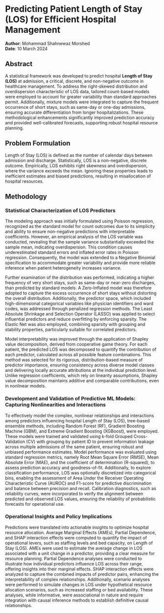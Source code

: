 # Predicting Patient Length of Stay (LOS) for Efficient Hospital Management

**Author**: Mohammad Shahnewaz Morshed  
**Date**: 10 March 2024

## Abstract
A statistical framework was developed to predict hospital **Length of Stay (LOS)** at admission, a critical, discrete, and non-negative outcome in healthcare management. To address the right-skewed distribution and overdispersion characteristic of LOS data, tailored count-based models were employed to account for greater variability than standard approaches permit. Additionally, mixture models were integrated to capture the frequent occurrence of short stays, such as same-day or one-day admissions, ensuring accurate differentiation from longer hospitalizations. These methodological enhancements significantly improved prediction accuracy and provided well-calibrated forecasts, supporting robust hospital resource planning.

## Problem Formulation
Length of Stay (LOS) is defined as the number of calendar days between admission and discharge. Statistically, LOS is a non-negative, discrete outcome. Empirically, LOS exhibits right skewness and overdispersion, where the variance exceeds the mean. Ignoring these properties leads to inefficient estimates and biased predictions, resulting in misallocation of hospital resources.

## Methodology

### Statistical Characterization of LOS Predictors
The modeling approach was initially formulated using Poisson regression, recognized as the standard model for count outcomes due to its simplicity and ability to ensure non-negative predictions with interpretable coefficients. However, an empirical analysis of the LOS variable was conducted, revealing that the sample variance substantially exceeded the sample mean, indicating overdispersion. This condition causes underestimated standard errors and inflated error rates in Poisson regression. Consequently, the model was extended to a Negative Binomial specification to accommodate greater variability and provide more reliable inference when patient heterogeneity increases variance.

Further examination of the distribution was performed, indicating a higher frequency of very short stays, such as same-day or near-zero discharges, than predicted by standard models. A Zero-Inflated model was therefore adopted to capture the excess occurrence of short stays without distorting the overall distribution. Additionally, the predictor space, which included high-dimensional categorical variables like physician identifiers and ward codes, was addressed through penalized regression methods. The Least Absolute Shrinkage and Selection Operator (LASSO) was applied to select influential predictors and reduce overfitting by enforcing sparsity. The Elastic Net was also employed, combining sparsity with grouping and stability properties, particularly suitable for correlated predictors.

Model interpretability was improved through the application of Shapley value decomposition, derived from cooperative game theory. For each patient, the predicted LOS was decomposed to quantify the contribution of each predictor, calculated across all possible feature combinations. This method was selected for its rigorous, distribution-based measure of predictor importance, ensuring consistency across diverse model classes and delivering locally accurate attributions at the individual prediction level. Unlike regression coefficients, which rely on linearity assumptions, Shapley value decomposition maintains additive and comparable contributions, even in nonlinear models.

### Development and Validation of Predictive ML Models: Capturing Nonlinearities and Interactions
To effectively model the complex, nonlinear relationships and interactions among predictors influencing hospital Length of Stay (LOS), tree-based ensemble methods, including Random Forest (RF), Gradient Boosting Machine (GBM), and Extreme Gradient Boosting (XGBoost), were employed. These models were trained and validated using k-fold Grouped Cross-Validation (CV) with grouping by patient ID to prevent information leakage across multiple admissions of the same patient, ensuring robust and unbiased performance estimates. Model performance was evaluated using standard regression metrics, namely Root Mean Square Error (RMSE), Mean Absolute Error (MAE), and the coefficient of determination (R-squared), to assess prediction accuracy and goodness-of-fit. Additionally, to explore classification performance, LOS was optionally discretized into categorical bins, enabling the assessment of Area Under the Receiver Operating Characteristic Curve (AUROC) and F1-score for predictive discrimination and balance between precision and recall. Calibration diagnostics, such as reliability curves, were incorporated to verify the alignment between predicted and observed LOS values, ensuring the reliability of probabilistic forecasts for operational use.

### Operational Insights and Policy Implications
Predictions were translated into actionable insights to optimize hospital resource allocation. Average Marginal Effects (AMEs), Partial Dependence, and SHAP interaction effects were computed to quantify the impact of operational levers, such as staffing levels and bed capacity, on Length of Stay (LOS). AMEs were used to estimate the average change in LOS associated with a unit change in a predictor, providing a clear measure for resource planning. Partial Dependence analyses were conducted to illustrate how individual predictors influence LOS across their range, offering insights into their marginal effects. SHAP interaction effects were analyzed to capture the combined impacts of predictor pairs, enhancing the interpretability of complex relationships. Additionally, scenario analyses were performed to simulate changes in LOS under hypothetical resource allocation scenarios, such as increased staffing or bed availability. These analyses, while informative, were associational in nature and require integration with causal inference methods to establish definitive causal relationships.
